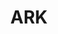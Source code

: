 ---
title: ARK
crosslinks:
- youtubefactsbot
- playarkservers
- arkps4
- livven
- SurviveTogether
- youtubot
- ARKone
- arkextinctioncore
- ARKbuyandsell
- u_imguralbumbot
- alotabot
- arkROK
- MassdropBot
- tmsbmeta
- ARK_pc
- Ark_PS4_Community
- anti_gif_bot
- autourbanbot
- ArkMutations
- AGOArk
---